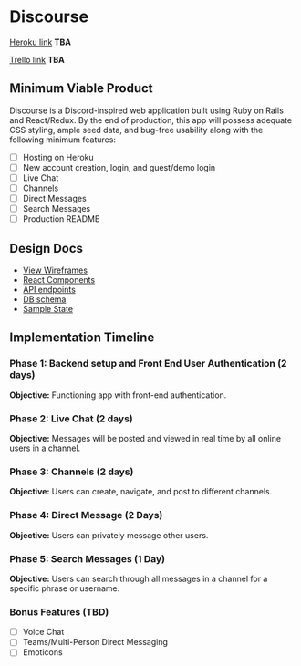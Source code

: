 # Discourse

[Heroku link][heroku] **TBA**

[Trello link][trello] **TBA**

[heroku]: http://www.herokuapp.com
[trello]: https://trello.com/b/ALgfuX0Q/freshernote

## Minimum Viable Product

Discourse is a Discord-inspired web application built using Ruby on Rails and React/Redux. By the end of production, this app will possess adequate CSS styling, ample seed data, and bug-free usability along with the following minimum features:

- [ ] Hosting on Heroku
- [ ] New account creation, login, and guest/demo login
- [ ] Live Chat
- [ ] Channels
- [ ] Direct Messages
- [ ] Search Messages
- [ ] Production README

## Design Docs

* [View Wireframes][wireframes]
* [React Components][components]
* [API endpoints][api-endpoints]
* [DB schema][schema]
* [Sample State][sample-state]

[wireframes]: docs/wireframes
[components]: docs/component-hierarchy.md
[sample-state]: docs/sample-state.md
[api-endpoints]: docs/api-endpoints.md
[schema]: docs/schema.md

## Implementation Timeline

### Phase 1: Backend setup and Front End User Authentication (2 days)

**Objective:** Functioning app with front-end authentication.

### Phase 2: Live Chat (2 days)

**Objective:** Messages will be posted and viewed in real time by all online users in a channel.

### Phase 3: Channels (2 days)

**Objective:** Users can create, navigate, and post to different channels.

### Phase 4: Direct Message (2 Days)

**Objective:** Users can privately message other users.

### Phase 5: Search Messages (1 Day)

**Objective:** Users can search through all messages in a channel for a specific phrase or username.

### Bonus Features (TBD)
- [ ] Voice Chat
- [ ] Teams/Multi-Person Direct Messaging
- [ ] Emoticons
